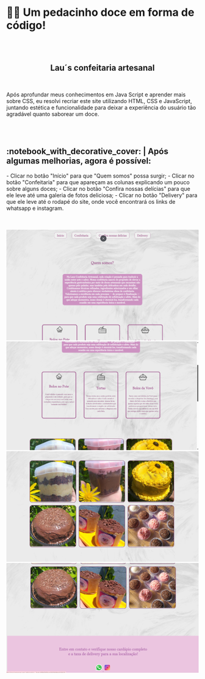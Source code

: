 <h1>🍰✨ Um pedacinho doce em forma de código!</h1>
<br>
<br>
<center><h2> Lau´s confeitaria artesanal</center>
<br>
<p>Após aprofundar meus conhecimentos em Java Script e aprender mais sobre CSS, eu resolvi recriar este site utilizando HTML, CSS e JavaScript, juntando estética e funcionalidade para deixar a experiência do usuário tão agradável quanto saborear um doce.</p>
<br>
<br>
<h2> :notebook_with_decorative_cover: | Após algumas melhorias, agora é possível:</h2>
<p>
  - Clicar no botão "Início" para que "Quem somos" possa surgir;
  - Clicar no botão "Confeitaria" para que apareçam as colunas explicando um pouco sobre alguns doces;
  - Clicar no botão "Confira nossas delícias" para que ele leve até uma galeria de fotos deliciosa;
  - Clicar no botão "Delivery" para que ele leve até o rodapé do site, onde você encontrará os links de whatsapp e instagram.
</p>
<br>
<br>
<img src="https://github.com/Roberta2205/site-confeitaria/blob/master/assets/tela%20inicial.png?raw=true"><br>
<img src="https://github.com/Roberta2205/site-confeitaria/blob/master/assets/bolinhos.png?raw=true"><br>
<img src="https://github.com/Roberta2205/site-confeitaria/blob/master/assets/galeria.png?raw=true"><br>
<img src="https://github.com/Roberta2205/site-confeitaria/blob/master/assets/rodape.png?raw=true"><br>
